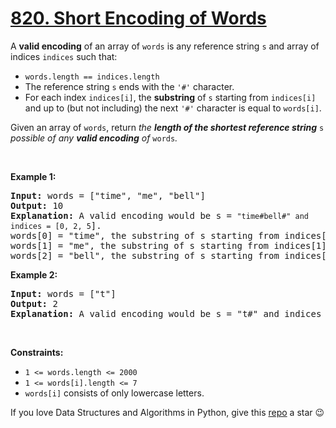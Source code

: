 # [820. Short Encoding of Words][title]

<p>A <strong>valid encoding</strong> of an array of <code>words</code> is any reference string <code>s</code> and array of indices <code>indices</code> such that:</p>
<ul>
<li><code>words.length == indices.length</code></li>
<li>The reference string <code>s</code> ends with the <code>'#'</code> character.</li>
<li>For each index <code>indices[i]</code>, the <strong>substring</strong> of <code>s</code> starting from <code>indices[i]</code> and up to (but not including) the next <code>'#'</code> character is equal to <code>words[i]</code>.</li>
</ul>
<p>Given an array of <code>words</code>, return <em>the <strong>length of the shortest reference string</strong> </em><code>s</code><em> possible of any <strong>valid encoding</strong> of </em><code>words</code><em>.</em></p>
<p> </p>
<p><strong>Example 1:</strong></p>
<pre><strong>Input:</strong> words = ["time", "me", "bell"]
<strong>Output:</strong> 10
<strong>Explanation:</strong> A valid encoding would be s = <code>"time#bell#" and indices = [0, 2, 5</code>].
words[0] = "time", the substring of s starting from indices[0] = 0 to the next '#' is underlined in "<u>time</u>#bell#"
words[1] = "me", the substring of s starting from indices[1] = 2 to the next '#' is underlined in "ti<u>me</u>#bell#"
words[2] = "bell", the substring of s starting from indices[2] = 5 to the next '#' is underlined in "time#<u>bell</u>#"
</pre>
<p><strong>Example 2:</strong></p>
<pre><strong>Input:</strong> words = ["t"]
<strong>Output:</strong> 2
<strong>Explanation:</strong> A valid encoding would be s = "t#" and indices = [0].
</pre>
<p> </p>
<p><strong>Constraints:</strong></p>
<ul>
<li><code>1 &lt;= words.length &lt;= 2000</code></li>
<li><code>1 &lt;= words[i].length &lt;= 7</code></li>
<li><code>words[i]</code> consists of only lowercase letters.</li>
</ul>


If you love Data Structures and Algorithms in Python, give this [repo][me] a star :wink:

[title]: https://leetcode.com/problems/short-encoding-of-words
[me]: https://github.com/bumblebee211196/awesome-python-leetcode